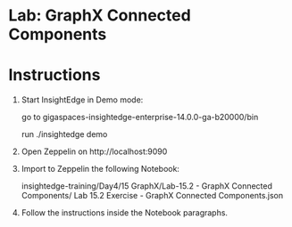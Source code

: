 # Lab: GraphX Connected Components

# Instructions

1. Start InsightEdge in Demo mode:

    go to gigaspaces-insightedge-enterprise-14.0.0-ga-b20000/bin

    run ./insightedge demo

2. Open Zeppelin on http://localhost:9090

3. Import to Zeppelin the following Notebook:

    insightedge-training/Day4/15 GraphX/Lab-15.2 - GraphX Connected Components/
    Lab 15.2 Exercise - GraphX Connected Components.json

4. Follow the instructions inside the Notebook paragraphs.
